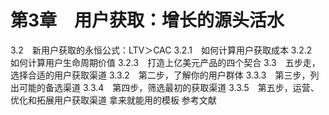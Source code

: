 # 第3章　用户获取：增长的源头活水
3.2　新用户获取的永恒公式：LTV＞CAC
3.2.1　如何计算用户获取成本
3.2.2　如何计算用户生命周期价值
3.2.3　打造上亿美元产品的四个契合
3.3　五步走，选择合适的用户获取渠道
3.3.2　第二步，了解你的用户群体
3.3.3　第三步，列出可能的备选渠道
3.3.4　第四步，筛选最初的获取渠道
3.3.5　第五步，运营、优化和拓展用户获取渠道
拿来就能用的模板
参考文献
